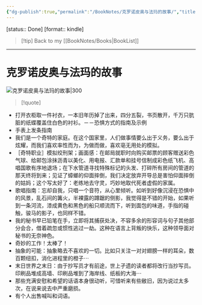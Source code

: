 ```yaml
---
{"dg-publish":true,"permalink":"/BookNotes/克罗诺皮奥与法玛的故事/","title":"克罗诺皮奥与法玛的故事","noteIcon":""}
---
```


[status:: Done]
[format:: kindle]

>[!tip] Back to my [[BookNotes/Books\|BookList]]

---
# 克罗诺皮奥与法玛的故事

![克罗诺皮奥与法玛的故事|300](https://img1.doubanio.com/view/subject/l/public/s24174569.jpg)

>[!quote]


- 打开衣柜取一件衬衣，一本旧年历掉了出来，四分五裂，书页散开，千万只肮脏的纸蝶覆盖住白色的衬衫。－－恐惧方式的指南及示例
- 手表上发条指南
- 我们是一个奇特的家庭。在这个国家里，人们做事情要么出于义务，要么出于炫耀，而我们喜欢率性而为，为做而做，喜欢亳无用处的模拟。
- ［奇特职业］模拟绞刑架；画面感：在邮局就职时向购买邮票的顾客赠送彩色气球、给邮包涂抹沥青以美化、用电报、汇款单和挂号信制成彩色纸飞机、高唱国歌有序地退场；在下水管道寻找特殊标记的头发、打碎所有房间的管道的那天终将到来；见证了蟑螂的仰面摔倒，我们决定放弃开导总是害怕仰面摔倒的姑妈；这个写太好了：老练地去守灵，巧妙地取代死者虚假的家属。
- 歌唱指南：忘却自我，只唱一个音符，从心里倾听。如听到好像沉浸在恐惧中的风景，乱石间的篝火，半裸露的蹲踞的侧影，我觉得是不错的开始，如果听到一条河流，漆成黄色和黑色的船只顺流而下，听到面包的味道，手指的碰触，骏马的影子，也同样不错。
- 我的秘书早已铅笔在手，立即将其捕获处决，不容多余的形容词与句子其他部分会合，借着疏忽或惯性逃过一劫。这种在语言上背叛的快乐，这种领导面对秘书的无奈神色。
- 奇妙的工作！太棒了！
- 抽象的可能：抽象略去不喜欢的一切。比如只关注一对对翅膀一样的耳朵，数百颗纽扣，消化进程里的橙子⋯
- 末日世界之末日：由于抄写员才有前途，世上孑遗的读者都将改行当抄写员。印刷品堆成高墙、印刷品堆到了海岸线、纸板的大海⋯
- 那些充满安慰和希望的话语本身很动听，可惜听来有些敝旧，因为说过太多次，在说来说去中严重磨损。
- 有个人出售喊叫和词语。